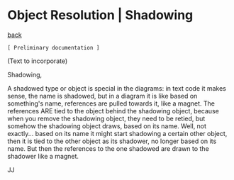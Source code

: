 Object Resolution | Shadowing
=============================

[back](./)

`[ Preliminary documentation ]`

(Text to incorporate)

Shadowing,
 
A shadowed type or object is special in the diagrams:
in text code it makes sense, the name is shadowed, but in a diagram it is like
based on something's name, references are pulled towards it,
like a magnet.
The references ARE tied to the object behind the shadowing object,
because when you remove the shadowing object, they need to be retied,
but somehow the shadowing object draws, based on its name.
Well, not exactly... based on its name it might start shadowing a certain other
object, then it is tied to the other object as its shadower, no longer
based on its name. But then the references to the one shadowed
are  drawn to the shadower like a magnet.
 
JJ
